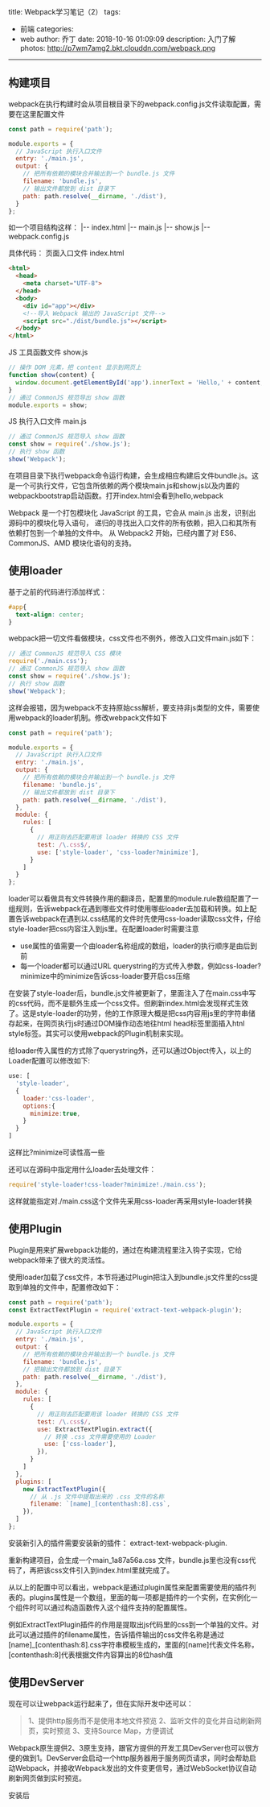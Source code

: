 title: Webpack学习笔记（2）
tags:
  - 前端
categories:
  - web
author: 乔丁
date: 2018-10-16 01:09:09
description: 入门了解
photos: http://p7wm7amg2.bkt.clouddn.com/webpack.png
---

## 构建项目
webpack在执行构建时会从项目根目录下的webpack.config.js文件读取配置，需要在这里配置文件
```javascript
const path = require('path');

module.exports = {
  // JavaScript 执行入口文件
  entry: './main.js',
  output: {
    // 把所有依赖的模块合并输出到一个 bundle.js 文件
    filename: 'bundle.js',
    // 输出文件都放到 dist 目录下
    path: path.resolve(__dirname, './dist'),
  }
};
```
如一个项目结构这样：
|-- index.html
|-- main.js
|-- show.js
|-- webpack.config.js

具体代码：
页面入口文件 index.html
```html
<html>
  <head>
    <meta charset="UTF-8">
  </head>
  <body>
    <div id="app"></div>
    <!--导入 Webpack 输出的 JavaScript 文件-->
    <script src="./dist/bundle.js"></script>
  </body>
</html>
```

JS 工具函数文件 show.js
```javascript
// 操作 DOM 元素，把 content 显示到网页上
function show(content) {
  window.document.getElementById('app').innerText = 'Hello,' + content;
}
// 通过 CommonJS 规范导出 show 函数
module.exports = show;
```

JS 执行入口文件 main.js
```javascript
// 通过 CommonJS 规范导入 show 函数
const show = require('./show.js');
// 执行 show 函数
show('Webpack');
```

在项目目录下执行webpack命令运行构建，会生成相应构建后文件bundle.js。这是一个可执行文件，它包含所依赖的两个模块main.js和show.js以及内置的webpackbootstrap启动函数。打开index.html会看到hello,webpack

Webpack 是一个打包模块化 JavaScript 的工具，它会从 main.js 出发，识别出源码中的模块化导入语句， 递归的寻找出入口文件的所有依赖，把入口和其所有依赖打包到一个单独的文件中。 从 Webpack2 开始，已经内置了对 ES6、CommonJS、AMD 模块化语句的支持。

## 使用loader
基于之前的代码进行添加样式：
```css
#app{
  text-align: center;
}
```
webpack把一切文件看做模块，css文件也不例外，修改入口文件main.js如下：
```javascript
// 通过 CommonJS 规范导入 CSS 模块
require('./main.css');
// 通过 CommonJS 规范导入 show 函数
const show = require('./show.js');
// 执行 show 函数
show('Webpack');

```
这样会报错，因为webpack不支持原始css解析，要支持非js类型的文件，需要使用webpack的loader机制。修改webpack文件如下
```javascript
const path = require('path');

module.exports = {
  // JavaScript 执行入口文件
  entry: './main.js',
  output: {
    // 把所有依赖的模块合并输出到一个 bundle.js 文件
    filename: 'bundle.js',
    // 输出文件都放到 dist 目录下
    path: path.resolve(__dirname, './dist'),
  },
  module: {
    rules: [
      {
        // 用正则去匹配要用该 loader 转换的 CSS 文件
        test: /\.css$/,
        use: ['style-loader', 'css-loader?minimize'],
      }
    ]
  }
};
```
loader可以看做具有文件转换作用的翻译员，配置里的module.rule数组配置了一组规则，告诉webpack在遇到哪些文件时使用哪些loader去加载和转换。如上配置告诉webpack在遇到以.css结尾的文件时先使用css-loader读取css文件，仔给style-loader把css内容注入到js里。在配置loader时需要注意
- use属性的值需要一个由loader名称组成的数组，loader的执行顺序是由后到前
- 每一个loader都可以通过URL querystring的方式传入参数，例如css-loader?minimize中的minimize告诉css-loader要开启css压缩

在安装了style-loader后，bundle.js文件被更新了，里面注入了在main.css中写的css代码，而不是额外生成一个css文件。但刷新index.html会发现样式生效了。这是style-loader的功劳，他的工作原理大概是把css内容用js里的字符串储存起来，在网页执行js时通过DOM操作动态地往html head标签里面插入htnl style标签。其实可以使用webpack的Plugin机制来实现。

给loader传入属性的方式除了querystring外，还可以通过Object传入，以上的Loader配置可以修改如下:
```javascript
use: [
  'style-loader', 
  {
    loader:'css-loader',
    options:{
      minimize:true,
    }
  }
]
```
这样比?minimize可读性高一些

还可以在源码中指定用什么loader去处理文件：
```javascript
require('style-loader!css-loader?minimize!./main.css');
```
这样就能指定对./main.css这个文件先采用css-loader再采用style-loader转换


## 使用Plugin
Plugin是用来扩展webpack功能的，通过在构建流程里注入钩子实现，它给webpack带来了很大的灵活性。

使用loader加载了css文件，本节将通过Plugin把注入到bundle.js文件里的css提取到单独的文件中，配置修改如下：
```javascript
const path = require('path');
const ExtractTextPlugin = require('extract-text-webpack-plugin');

module.exports = {
  // JavaScript 执行入口文件
  entry: './main.js',
  output: {
    // 把所有依赖的模块合并输出到一个 bundle.js 文件
    filename: 'bundle.js',
    // 把输出文件都放到 dist 目录下
    path: path.resolve(__dirname, './dist'),
  },
  module: {
    rules: [
      {
        // 用正则去匹配要用该 loader 转换的 CSS 文件
        test: /\.css$/,
        use: ExtractTextPlugin.extract({
          // 转换 .css 文件需要使用的 Loader
          use: ['css-loader'],
        }),
      }
    ]
  },
  plugins: [
    new ExtractTextPlugin({
      // 从 .js 文件中提取出来的 .css 文件的名称
      filename: `[name]_[contenthash:8].css`,
    }),
  ]
};
```
安装新引入的插件需要安装新的插件： extract-text-webpack-plugin.

重新构建项目，会生成一个main_1a87a56a.css 文件，bundle.js里也没有css代码了，再把该css文件引入到index.html里就完成了。

从以上的配置中可以看出，webpack是通过plugin属性来配置需要使用的插件列表的。plugins属性是一个数组，里面的每一项都是插件的一个实例，在实例化一个组件时可以通过构造函数传入这个组件支持的配置属性。

例如ExtractTextPlugin插件的作用是提取出js代码里的css到一个单独的文件。对此可以通过插件的filename属性，告诉插件输出的css文件名称是通过\[name\]_\[contenthash:8\].css字符串模板生成的，里面的\[name\]代表文件名称，\[contenthash:8\]代表根据文件内容算出的8位hash值


## 使用DevServer
现在可以让webpack运行起来了，但在实际开发中还可以：
> 1、提供http服务而不是使用本地文件预览
> 2、监听文件的变化并自动刷新网页，实时预览
> 3、支持Source Map，方便调试

Webpack原生提供2、3原生支持，跟官方提供的开发工具DevServer也可以很方便的做到1。DevServer会启动一个http服务器用于服务网页请求，同时会帮助启动Webpack，并接收Webpack发出的文件变更信号，通过WebSocket协议自动刷新网页做到实时预览。

安装后
